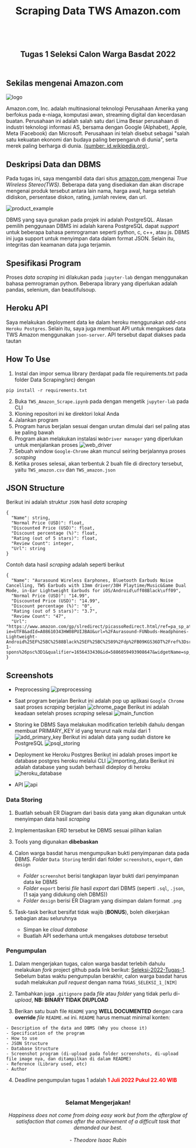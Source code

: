 <h1 align="center">
  <br>
  Scraping Data TWS Amazon.com
  <br>
  <br>
</h1>

<h2 align="center">
  <br>
  Tugas 1 Seleksi Calon Warga Basdat 2022
  <br>
  <br>
</h2>


## Sekilas mengenai Amazon.com

![logo](https://github.com/fikfikriii/Seleksi-2022-Tugas-1/blob/main/.gitignore/amazon_logo.jpg)

Amazon.com, Inc. adalah multinasional teknologi Perusahaan Amerika yang berfokus pada e-niaga, komputasi awan, streaming digital dan kecerdasan buatan. Perusahaan ini adalah salah satu dari Lima Besar perusahaan di industri teknologi informasi AS, bersama dengan Google (Alphabet), Apple, Meta (Facebook) dan Microsoft. Perusahaan ini telah disebut sebagai "salah satu kekuatan ekonomi dan budaya paling berpengaruh di dunia", serta merek paling berharga di dunia. <a href='https://id.wikipedia.org/wiki/Amazon_(perusahaan)'>(sumber: id.wikipedia.org) </a>.

## Deskripsi Data dan DBMS

Pada tugas ini, saya mengambil data dari situs <a href='https://www.amazon.com/s?k=tws&i=electronics&rh=n%3A172541&qid=1656672311&ref=sr_pg_1'> amazon.com </a> mengenai _True Wireless Stereo(TWS)_. Beberapa data yang disediakan dan akan discrape mengenai produk tersebut antara lain nama, harga awal, harga setelah didiskon, persentase diskon, rating, jumlah review, dan url.

![product_example](https://github.com/fikfikriii/Seleksi-2022-Tugas-1/blob/main/.gitignore/contoh_data.jpeg)

DBMS yang saya gunakan pada projek ini adalah PostgreSQL. Alasan pemilih penggunaan DBMS ini adalah karena PostgreSQL dapat _support_ untuk beberapa bahasa pemrograman seperti python, c, c++, atau js. DBMS ini juga support untuk menyimpan data dalam format JSON. Selain itu, integritas dan keamanan data juga terjamin.

## Spesifikasi Program
Proses _data scraping_ ini dilakukan pada `jupyter-lab` dengan menggunakan bahasa pemrograman python. Beberapa library yang diperlukan adalah pandas, selenium, dan beautifulsoup.

## Heroku API
Saya melakukan deployment data ke dalam heroku menggunakan _add-ons_ `Heroku Postgres`. Selain itu, saya juga membuat API untuk mengakses data TWS Amazon menggunakan `json-server`. API tersebut dapat diakses pada tautan


## How To Use
1. Instal dan impor semua library (terdapat pada file requirements.txt pada folder Data Scraping/src) dengan 
```
pip install -r requirements.txt
```
2. Buka `TWS_Amazon_Scrape.ipynb` pada dengan mengetik `jupyter-lab` pada CLI
3. Kloning repositori ini ke direktori lokal Anda
4. Jalankan program
5. Program harus berjalan sesuai dengan urutan dimulai dari sel paling atas ke paling bawah
6. Program akan melakukan instalasi `WebDriver manager` yang diperlukan untuk menjalankan proses
![web_driver](https://github.com/fikfikriii/Seleksi-2022-Tugas-1/tree/main.gitignore/web_driver.jpg)
7. Sebuah window `Google-Chrome` akan muncul seiring berjalannya proses _scraping_
8. Ketika proses selesai, akan terbentuk 2 buah file di directory tersebut, yaitu `TWS_amazon.csv` dan `TWS_amazon.json`

## JSON Structure

Berikut ini adalah struktur `JSON` hasil _data scraping_

```
{
  "Name": string,
  "Normal Price (USD)": float,
  "Discounted Price (USD)": float,
  "Discount percentage (%)": float,
  "Rating (out of 5 stars)": float,
  "Review Count": integer,
  "Url": string
}
```

Contoh data hasil _scraping_ adalah seperti berikut

```
{
  "Name": "Aurasound Wireless Earphones, Bluetooth Earbuds Noise Cancelling, TWS Earbuds with 13mm driver/30H Playtime/Music&Game Dual Mode, in-Ear Lightweight Earbuds for iOS/Android\uff08Black\uff09",
  "Normal Price (USD)": "14.99",
  "Discounted Price (USD)": "14.99",
  "Discount percentage (%)": "0",
  "Rating (out of 5 stars)": "3.7",
  "Review Count": "47",
  "Url": "https://www.amazon.com/gp/slredirect/picassoRedirect.html/ref=pa_sp_atf_electronics_sr_pg1_1?ie=UTF8&adId=A08610343HW08PUIJBAU&url=%2FAurasound-FUNbuds-Headphones-Lightweight-Android%25EF%25BC%2588Black%25EF%25BC%2589%2Fdp%2FB09KGS36DT%2Fref%3Dsr_1_1_sspa%3Fkeywords%3Dtws%26qid%3D1656433430%26s%3Daht%26sr%3D1-1-spons%26psc%3D1&qualifier=1656433430&id=5886059493908647&widgetName=sp_atf"
}
```

## Screenshots
* Preprocessing
![preprocessing](https://github.com/fikfikriii/Seleksi-2022-Tugas-1/blob/main/Data%20Scraping/screenshot/Preprocessing.jpeg)

* Saat program berjalan
Berikut ini adalah pop up aplikasi `Google Chrome` saat proses _scraping_ berjalan
![chrome_page](https://github.com/fikfikriii/Seleksi-2022-Tugas-1/blob/main/Data%20Scraping/screenshot/Scraping%20process.jpeg)
Berikut ini adalah keadaan setelah proses _scraping_ selesai
![main_function](https://github.com/fikfikriii/Seleksi-2022-Tugas-1/blob/main/Data%20Scraping/screenshot/Run%20main%20function.jpeg)

* Storing ke DBMS
Saya melakukan modification terlebih dahulu dengan membuat PRIMARY_KEY id yang terurut naik mulai dari 1
![add_primary_key](https://github.com/fikfikriii/Seleksi-2022-Tugas-1/blob/main/Data%20Storing/screenshot/add_primary_key.jpeg)
Berikut ini adalah data yang sudah distore ke PostgreSQL
![psql_storing](https://github.com/fikfikriii/Seleksi-2022-Tugas-1/blob/main/Data%20Storing/screenshot/storing_psql.jpeg)

* Deployment ke Heroku Postgres
Berikut ini adalah proses import ke database postgres heroku melalui CLI
![importing_data](https://github.com/fikfikriii/Seleksi-2022-Tugas-1/blob/main/.gitignore/heroku_postgres.jpeg)
Berikut ini adalah database yang sudah berhasil dideploy di heroku
![heroku_database](https://github.com/fikfikriii/Seleksi-2022-Tugas-1/blob/main/.gitignore/database_heroku.jpeg)

* API
![api](https://github.com/fikfikriii/Seleksi-2022-Tugas-1/blob/main/.gitignore/api.jpeg)


### Data Storing

1. Buatlah sebuah ER Diagram dari basis data yang akan digunakan untuk menyimpan data hasil _scraping_
   
2. Implementasikan ERD tersebut ke DBMS sesuai pilihan kalian

3. Tools yang digunakan __dibebaskan__

4. Calon warga basdat harus mengumpulkan bukti penyimpanan data pada DBMS. _Folder_ `Data Storing` terdiri dari folder `screenshots`, `export`, dan `design`
    - _Folder_ `screenshot` berisi tangkapan layar bukti dari penyimpanan data ke DBMS
    - _Folder_ `export` berisi _file_ hasil _export_ dari DBMS (seperti `.sql`, `.json`, (1 saja yang didukung oleh DBMS))
    -  _Folder_ `design` berisi ER Diagram yang disimpan dalam format `.png`



5. Task-task berikut bersifat tidak wajib (__BONUS__), boleh dikerjakan sebagian atau seluruhnya
    - Simpan ke _cloud database_
    - Buatlah API sederhana untuk mengakses _database_ tersebut

### Pengumpulan


1. Dalam mengerjakan tugas, calon warga basdat terlebih dahulu melakukan _fork_ project github pada link berikut: [Seleksi-2022-Tugas-1](https://github.com/wargabasdat/Seleksi-2022-Tugas-1). Sebelum batas waktu pengumpulan berakhir, calon warga basdat harus sudah melakukan _pull request_ dengan nama ```TUGAS_SELEKSI_1_[NIM]```

2. Tambahkan juga `.gitignore` pada _file_ atau _folder_ yang tidak perlu di-_upload_, __NB: BINARY TIDAK DIUPLOAD__

3. Berikan satu buah file `README` yang __WELL DOCUMENTED__ dengan cara __override__ _file_ `README.md` ini. `README` harus memuat minimal konten:


```
- Description of the data and DBMS (Why you choose it)
- Specification of the program
- How to use
- JSON Structure
- Database Structure
- Screenshot program (di-upload pada folder screenshots, di-upload file image nya, dan ditampilkan di dalam README)
- Reference (Library used, etc)
- Author
```


4. Deadline pengumpulan tugas 1 adalah <span style="color:red">__1 Juli 2022 Pukul 22.40 WIB__</span>

<h3 align="center">
  <br>
  Selamat Mengerjakan!
  <br>
</h3>

<p align="center">
  <i>
  Happiness does not come from doing easy work
  but from the afterglow of satisfaction that
  comes after the achievement of a difficult
  task that demanded our best.<br><br>
  - Theodore Isaac Rubin
  </i>
</p>
<br>